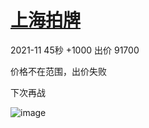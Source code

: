# [上海拍牌](https://github.com/bonfy/gitblog/issues/9)

2021-11 45秒 +1000 出价 91700 

价格不在范围，出价失败

下次再战


![image](https://user-images.githubusercontent.com/3996876/142718958-fcd0322f-e481-4121-bec9-d8401f0ceb13.png)

